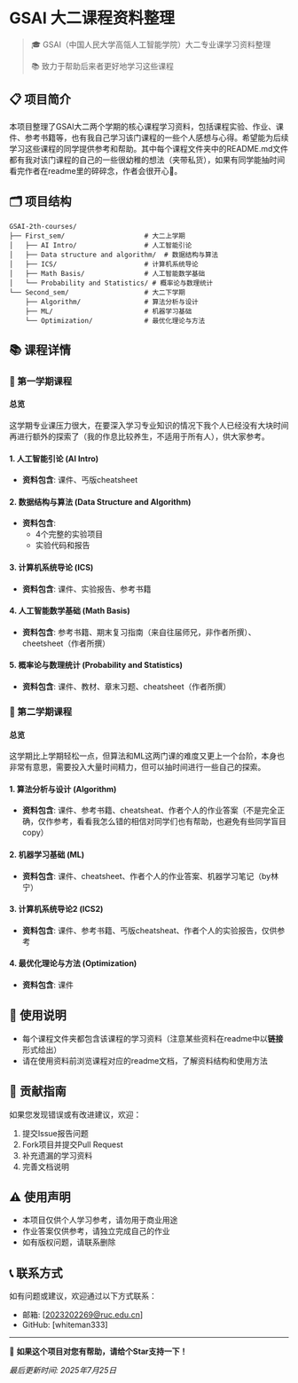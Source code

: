 # GSAI 大二课程资料整理

> 🎓 GSAI（中国人民大学高瓴人工智能学院）大二专业课学习资料整理
> 
> 📚 致力于帮助后来者更好地学习这些课程

## 📋 项目简介

本项目整理了GSAI大二两个学期的核心课程学习资料，包括课程实验、作业、课件、参考书籍等，也有我自己学习该门课程的一些个人感想与心得。希望能为后续学习这些课程的同学提供参考和帮助。其中每个课程文件夹中的README.md文件都有我对该门课程的自己的一些很幼稚的想法（夹带私货），如果有同学能抽时间看完作者在readme里的碎碎念，作者会很开心🤭。

## 🗂️ 项目结构

```
GSAI-2th-courses/
├── First_sem/                    # 大二上学期
│   ├── AI Intro/                 # 人工智能引论
│   ├── Data structure and algorithm/  # 数据结构与算法
│   ├── ICS/                      # 计算机系统导论
│   ├── Math Basis/               # 人工智能数学基础
│   └── Probability and Statistics/ # 概率论与数理统计
└── Second_sem/                   # 大二下学期
    ├── Algorithm/                # 算法分析与设计
    ├── ML/                       # 机器学习基础
    └── Optimization/             # 最优化理论与方法
```

## 📚 课程详情

### 🔹 第一学期课程
#### 总览
这学期专业课压力很大，在要深入学习专业知识的情况下我个人已经没有大块时间再进行额外的探索了（我的作息比较养生，不适用于所有人），供大家参考。
#### 1. 人工智能引论 (AI Intro)
- **资料包含**: 课件、丐版cheatsheet

#### 2. 数据结构与算法 (Data Structure and Algorithm)
- **资料包含**: 
  - 4个完整的实验项目
  - 实验代码和报告

#### 3. 计算机系统导论 (ICS)
- **资料包含**: 课件、实验报告、参考书籍

#### 4. 人工智能数学基础 (Math Basis)
- **资料包含**: 参考书籍、期末复习指南（来自往届师兄，非作者所撰）、cheetsheet（作者所撰）

#### 5. 概率论与数理统计 (Probability and Statistics)
- **资料包含**: 课件、教材、章末习题、cheatsheet（作者所撰）

### 🔹 第二学期课程

#### 总览
这学期比上学期轻松一点，但算法和ML这两门课的难度又更上一个台阶，本身也非常有意思，需要投入大量时间精力，但可以抽时间进行一些自己的探索。
#### 1. 算法分析与设计 (Algorithm)
- **资料包含**: 课件、参考书籍、cheatsheat、作者个人的作业答案（不是完全正确，仅作参考，看看我怎么错的相信对同学们也有帮助，也避免有些同学盲目copy）

#### 2. 机器学习基础 (ML)
- **资料包含**: 课件、cheatsheet、作者个人的作业答案、机器学习笔记（by林宁）

#### 3. 计算机系统导论2 (ICS2)
- **资料包含**: 课件、参考书籍、丐版cheatsheat、作者个人的实验报告，仅供参考

#### 4. 最优化理论与方法 (Optimization)
- **资料包含**: 课件



## 🚀 使用说明
- 每个课程文件夹都包含该课程的学习资料（注意某些资料在readme中以**链接**形式给出）
- 请在使用资料前浏览课程对应的readme文档，了解资料结构和使用方法


## 🤝 贡献指南

如果您发现错误或有改进建议，欢迎：
1. 提交Issue报告问题
2. Fork项目并提交Pull Request
3. 补充遗漏的学习资料
4. 完善文档说明

## ⚠️ 使用声明

- 本项目仅供个人学习参考，请勿用于商业用途
- 作业答案仅供参考，请独立完成自己的作业
- 如有版权问题，请联系删除

## 📞 联系方式

如有问题或建议，欢迎通过以下方式联系：
- 邮箱: [2023202269@ruc.edu.cn]
- GitHub: [whiteman333]

---

🌟 **如果这个项目对您有帮助，请给个Star支持一下！**

*最后更新时间: 2025年7月25日*